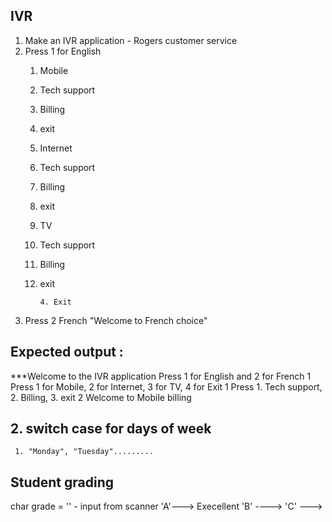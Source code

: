 ## IVR 
1. Make an IVR application - Rogers customer service
1. Press 1 for English
   1. Mobile
   1. Tech support
   2. Billing
   3. exit
   2. Internet
   1. Tech support
   2. Billing
   3. exit
   3. TV
   1. Tech support
   2. Billing
   3. exit

          4. Exit
2. Press 2 French
   "Welcome to French choice"
## Expected output : 
***Welcome to the IVR application
Press 1 for English and 2 for French
1
Press 1 for Mobile, 2 for Internet, 3 for TV, 4 for Exit
1
Press 1. Tech support, 2. Billing, 3. exit
2
Welcome to Mobile billing


## 2. switch case for days of week 
     1. "Monday", "Tuesday".........

##  Student grading 
   char grade = '' - input from scanner 
   'A'--->  Execellent 
    'B' ----> 
     'C'  ---> 
